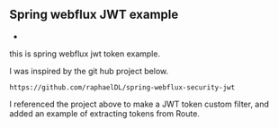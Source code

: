 ## Spring webflux JWT example
-

this is spring webflux jwt token example. 

I was inspired by the git hub project below.

`
https://github.com/raphaelDL/spring-webflux-security-jwt
`

I referenced the project above to make a JWT token custom filter, and added an example of extracting tokens from Route.

